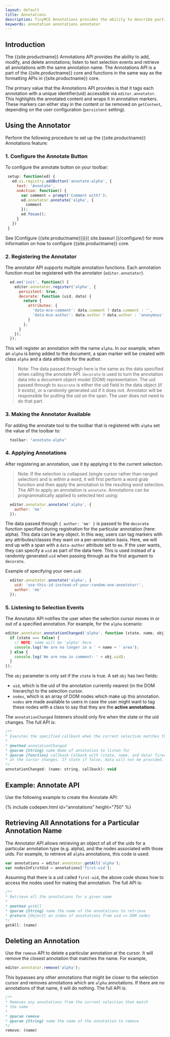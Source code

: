```yaml
---
layout: default
title: Annotations
description: TinyMCE Annotations provides the ability to describe particular features or add general information to a piece of content and creates identifiers for each added annotation.
keywords: annotation annotations annotator
---
```


## Introduction

The {{site.productname}} Annotations API provides the ability to add, modify, and delete annotations; listen to text selection events and retrieve all annotations with the same annotation name. The Annotations API is a part of the {{site.productname}} core and functions in the same way as the formatting APIs in {{site.productname}} core.

The primary value that the Annotations API provides is that it tags each annotation with a unique identifier(uid) accessible via `editor.annotator`. This highlights the annotated content and wraps it in annotation markers. These markers can either stay in the content or be removed on `getContent`, depending on the user configuration (`persistent` setting).

## Using the Annotator

Perform the following procedure to set up the {{site.productname}} Annotations feature:

### 1. Configure the Annotate Button

To configure the annotate button on your toolbar:


 ```js
  setup: function(ed) {
    ed.ui.registry.addButton('annotate-alpha', {
      text: 'Annotate',
      onAction: function() {
        var comment = prompt('Comment with?');
        ed.annotator.annotate('alpha', {
          comment
        });
        ed.focus();
      }
    })
  }
```

See [Configure {{site.productname}}]({{ site.baseurl }}/configure/) for more information on how to configure {{site.productname}} core.

### 2. Registering the Annotator

The annotator API supports multiple annotation functions. Each annotation function must be registered with the annotator (`editor.annotator`).

```js
  ed.on('init', function() {
    editor.annotator.register('alpha', {
      persistent: true,
      decorate: function (uid, data) {
        return {
          attributes: {
            'data-mce-comment': data.comment ? data.comment : '',
            'data-mce-author': data.author ? data.author : 'anonymous'
          }
        };
      }
    });
  });
```

This will register an annotation with the name `alpha`. In our example, when an `alpha` is being added to the document, a span marker will be created with class `alpha` and a data attribute for the author.

> Note: The data passed through here is the same as the data specified when calling the annotate API. `decorate` is used to turn the annotation data into a document object model (DOM) representation.
The uid passed through to `decorate` is either the uid field in the data object (if it exists), or a randomly generated uid if it does not. Annotator will be responsible for putting the uid on the span. The user does not need to do that part.

### 3. Making the Annotator Available

For adding the annotate tool to the toolbar that is registered with `alpha` set the value of the toolbar to:

```js
  toolbar: "annotate-alpha"
```

### 4. Applying Annotations

After registering an annotation, use it by applying it to the current selection.

> Note: If the selection is collapsed (single cursor rather than ranged selection) and is within a word, it will first perform a word grab function and then apply the annotation to the resulting word selection.
The API to apply an annotation is `annotate`.  Annotations can be programmatically applied to selected text using:

```js
  editor.annotator.annotate('alpha', {
    author: 'me'
  });
```

The data passed through `{ author: 'me' }` is passed to the `decorate` function specified during registration for the particular annotation (here: alpha). This data can be any object. In this way, users can tag markers with any attributes/classes they want on a per-annotation basis. Here, we will end up with a span with a `data-author` attribute set to `me`. If the user wants, they can specify a `uid` as part of the data here. This is used instead of a randomly generated `uid` when passing through as the first argument to `decorate`.

Example of specifying your own `uid`:

```js
  editor.annotator.annotate('alpha', {
    uid: 'use-this-id-instead-of-your-random-one-annotator!',
    author: 'me'
  });
```

### 5. Listening to Selection Events

The Annotator API notifies the user when the selection cursor moves in or out of a specified annotation. For example, for the `alpha` scenario:

```js
editor.annotator.annotationChanged('alpha', function (state, name, obj) {
  if (state === false) {
    // NOTE: name will be 'alpha' here
    console.log('We are no longer in a ' + name + ' area');
  } else {
    console.log('We are now in comment: ' + obj.uid);
  }
});
```

The `obj` parameter is only set if the `state` is true. A set `obj` has two fields:

* `uid`, which is the uid of the annotation currently nearest (in the DOM hierarchy) to the selection cursor.
* `nodes`, which is an array of DOM nodes which make up this annotation. `nodes` are made available to users in case the user might want to tag these nodes with a class to say that they are the **active annotations**.

The `annotationChanged` listeners should only fire when the state or the uid changes. The full API is:

```js
/**
* Executes the specified callback when the current selection matches the annotation or not.
*
* @method annotationChanged
* @param {String} name Name of annotation to listen for
* @param {function} callback Calback with (state, name, and data) fired when the annotation
* at the cursor changes. If state if false, data will not be provided.
*/
annotationChanged: (name: string, callback): void
```

## Example: Annotate API

Use the following example to create the Annotate API:

{% include codepen.html id="annotations" height="750" %}

## Retrieving All Annotations for a Particular Annotation Name

The Annotator API allows retrieving an object of all of the uids for a particular annotation type (e.g. alpha), and the nodes associated with those uids. For example, to retrieve all `alpha` annotations, this code is used:

```js
var annotations = editor.annotator.getAll('alpha');
var nodesInFirstUid = annotations['first-uid'];
```

Assuming that there is a uid called `first-uid`, the above code shows how to access the nodes used for making that annotation. The full API is:

```js
/**
* Retrieve all the annotations for a given name
*
* @method getAll
* @param {String} name the name of the annotations to retrieve
* @return {Object} an index of annotations from uid => DOM nodes
*/
getAll: (name)
```

## Deleting an Annotation

Use the `remove` API to delete a particular annotation at the cursor. It will remove the closest annotation that matches the name. For example,

```js
editor.annotator.remove('alpha');
```

This bypasses any other annotations that might be closer to the selection cursor and removes annotations which are `alpha` annotations. If there are no annotations of that name, it will do nothing. The full API is:

```js
/**
* Removes any annotations from the current selection that match
* the name
*
* @param remove
* @param {String} name the name of the annotation to remove
*/
remove: (name)
```

